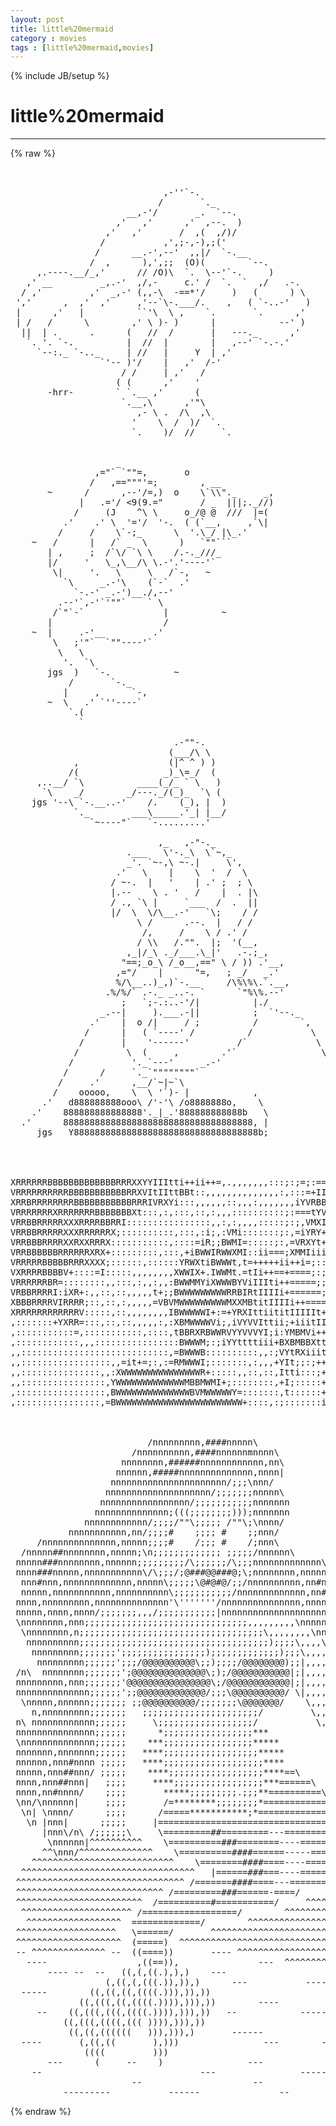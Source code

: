 ```yaml
---
layout: post
title: little%20mermaid
category : movies
tags : [little%20mermaid,movies]
---
```

{% include JB/setup %}
# little%20mermaid
---
{% raw %}
<pre>


                             ,-&#039;&#039;`-. 
                            /       `._ 
                      __,-&#039;/       _.  `--. 
                    ,&#039;   ,&#039;      ,&#039;  ,--.  ) 
                  ,&#039;   ,&#039;       /  ,(  ,/)/ 
                 /           ,&#039;,;-,-),;(&#039; 
                /      __.-&#039;,--&#039;  ,,|/  `-.__ 
               /  ,      ),&#039;,;;  (O)(        `--. 
     ,.----.__/_,&#039;      // /O)\  `.  \--&#039;`-.     ) 
   ,&#039; __         _,.-&#039;  ,/,-     c.&#039; /  `.  `  ,/   .-. 
  / ,&#039;         ,&#039;  _,-&#039; (,,-\  -==*&#039;/     )   (      ) \ 
 &#039;,&#039;      ,  ,&#039;  ,&#039;     ,&#039;--`\-.___/.    ,   ( `-..-&#039;   ) 
 |      ,&#039;   |          ``&#039;\  \ ,    `.       `.      ,&#039; 
 | /   /      \        ,&#039; \ )- )      |            --&#039; ) 
  ||  | .      .      (   //  /       |   ---._      ,&#039; 
   `. &#039;. `-.          |  //  |        |   ,--&#039; `-.-.&#039; 
     `--:._ `-.._     | //   |     Y  | ,&#039; 
                 `&#039;-- )&#039;/    |   ,&#039;  /-&#039; 
                     / /     | ,&#039;   / 
                    ( (      ,&#039;    &#039; 
       -hrr-        ` `.__ ,&#039;      ( 
                     `.__,\      ,&#039;&quot;\ 
                        ,- \ .  /\  ,\ 
                       &#039;    \  /  )/  `. 
                       `.    )/  //     `.


                    _
                ,=&quot;` `&quot;&quot;=,       o
               /   ,==&quot;&quot;&quot;&#039;=;        , __
       ~      /      ,--&#039;/=,)  o    \`\\&quot;._     _,
             |   .=&#039;/ &lt;9(9.=&quot;       / _  |||;._//)
            /     (J    ^\ \     o_/@ @  ///  |=(
          .&#039;    .&#039; \  &#039;=&#039;/  &#039;-.  ( (`__,     ,`\|
         /     /    \`-;_      \  &#039;.\_/ |\_.&#039;   
    ~   /      |   /` _  \      )   `&quot;&quot;```
       | ,     ;  /`\/ `\ \    /.-._///_
       |/     &#039;   \_,\__/\ \.-&#039;.&#039;----&#039;`
        \|     &#039;.   \     \   /`-,   ~
          `\     _.-&#039;\    (`-`  .&#039;
            `-.-&#039; _.-&#039;)__./,--&#039;
         .--&#039;`,-&#039;`&#039;&quot;&quot;`    ` \
        /`&quot;`-`               |          ~
       |                     /
    ~  |     .-&#039;__         .&#039;
        \   ;&#039;&quot;`  `&quot;&quot;----&#039;`
         \   \
          &#039;.  `\
       jgs  )   `-.            ~
           /       `-._
          |     ,      `-,
       ~  \   .&#039; `&#039;&#039;----`
           `.(
             `

                               .-&quot;&quot;-.
                              (___/\ \
            ,                 (|^ ^ ) )
           /(                _)_\=_/  (
     ,..__/ `\          ____(_/_ ` \   ) 
      `\    _/        _/---._/(_)_  `\ (
    jgs &#039;--\ `-.__..-&#039;    /.    (_), |  ) 
            `._        ___\_____.&#039;_| |__/
               `~----&quot;`   `-.........&#039;

                            ,_   ,-&quot;-._
                      .___   \&#039;-._\  \`~,_
                      _&#039;. `~-,\ ~-.|     \&#039;,
                    .&#039;   \    |    \  &#039;  /  \
                   / ~-.  |   &#039;    | .&#039; ;  ; \
                   |.--    \ . &#039;   /    |  . |\
                   / ., `\ |     `___  /  .  ||
                   |/  \  \/\__.-&#039;   `\;    / /
                        \ /      .--.  |   / /
                         /,     /    \ / .&#039; /
                        / \\   /.&quot;&quot;.  |;  &#039;(__,
                      ,_|/_\ ._/___.\_|&#039;   .-.;_,
                     &quot;==;_o_\ /_o__,==&quot; \ / )) .&#039;__,
                    ,=&quot;/    |      &quot;=,   ; _/   _.&#039;
                    %/\__..)_,)`-.__     /\%\%\.`.__,
                  .%/%/` .-._ _..-. `      `&quot;%\%.--&#039;
                     ;   `;-.:..-&#039;/|          |./
                 _.--|     ).___.-||          ;  `&#039;--._
               .&#039;    |  o /|     / ;          /        `,
              /      |   ( `----&#039; /          /           \
             /       |    &#039;------&#039;         /`             \
            /         \  (     ,        .&#039;`                \
           /           &#039;._`---&#039;     _.-&#039;                    ;
          /      /     `._`&quot;&quot;&quot;&quot;&quot;&quot;&quot;&quot;`                         ;
         /     .&#039;      ,__/`~|~`\                            |
        /    ooooo,    \  \ &#039;`)- |            ,              |
      .&#039;   d888888888ooo\ /&#039;-&#039;\ /o8888888o,    \             |
    .&#039;    888888888888888&#039;._|_.&#039;888888888888b   \            |
  .&#039;      888888888888888888888888888888888888, |            ;
     jgs   Y88888888888888888888888888888888888b;            /




XRRRRRRBBBBBBBBBBBBBRRRXXYYIIItti++ii++=,.,,,,,,,:::;:;=;:==========;;
VRRRRRRRRRRBBBBBBBBBBBRRXVItIIttBBt::,,,,,,,,,,,,,,:,:::=+IIi++=======
XRRBRRRRRRRRBBBBBBBBBBBRRRIVRXYi:::,,,,,,::,,,:,,,,,,,iYVRBBB+++====,:
VRRRRRRRXRRRRRRRBBBBBBBXt:::,:,:::,::,:,,,::::::::::;:===tYV++;=+===;,
VRRBBRRRRRXXXRRRRBBRRI::::::::::::::::,,:,:,,,,:::::;:;,VMXI==;=;=++=:
VRRBBRRRRRXXXRRRRRRX;::::::::::,:::,:i;,:VMi:::::::;:,=iYRY+=:::::=++;
VRRBBBRRRRXXRXXRRRX:::::::::::,::::=iR;;BWMI=:::::;:,=VRXYt+;:;...,=+=
VRRBBBBBBRRRRRRXRX+:::::::::,:::,+iBWWIRWWXMI::ii===;XMMIiii;::,....;=
VRRRRRBBBBBRRRXXXX;::::::,::::::YRWXtiBWWWt,t=+++++ii++i=;:::;::,.....
VXRRRRBBBBV+::::=I:::::,,,,,,,,XWWIX+.IWWMt.=tIi++==+====;:;;::::.....
VRRRRRRBR=::::::::,,:::,:,,:,,:BWWMMYiXWWWBYViIIIti++=====;;;:::;,....
VRBBRRRRI:iXR+:,,::,::,,,,,t+;;BWWWWWWWWWRRBIRtIIIIi+======;;;:=+=....
XBBBRRRRVIRRRR;::,::,:,,,,,=VBVMWWWWWWWWWMXXMBtitIIIIi++======i=,,:,..
XRRRRRRRRRRRRV:::::,::,,,,,,,,IBWWWWWI+:=+YRXIttiititIIIIIt+==ii;,,,::
,:::::::+YXRR=:::,::,::,,,,,:,:XBMWWWWVi;,iVYVVIttii;+iiitIIi+i+=:,...
,:::::::::::=,:::::::::::,::::,tBBRXRBWWRVYYVVVYI;i:YMBMVi++++===;,,..
,::::::::::::,,,::::::::::::::::BWWWM;:;iYYttttiii+BXBMBBXtt++++==;,,,
,,::::::::::::::::::::::::::::,=BWWWB::::::::::,,:;VYtRXiiitti++===;,,
,,:::::::::::::::::,,=it+=;:,:=RMWWWI;:::::::,:,,,+YIt;;:;+++ii++++i+:
,,:::::::::::::::,,:XWWWWWWWWWWWWWWWR+:::::,,::,::,Itti:::;+++++=;;+i=
,,::::::::::::::::,YWWWWWWWWWWWWWMBBMWMI+;::::::::,+I;:::::++++++;::::
,:::::::::::::::::,BWWWWWWWWWWWWWWBVMWWWWWY=:::::::,t::::::+IIii+++:::
,::::::::::::::::,=BWWWWWWWWWWWWWWWWWWWWWWWW+::::,:;:::::::iIiii++++;:


                                                                   
                          /nnnnnnnnn,####nnnnn\
                       /nnnnnnnnnn,####nnnnnnmnnnn\
                     nnnnnnnn,######nnnnnnnnnnnn,nn\
                    nnnnnn,#####nnnnnnnnnnnnnn,nnnn|
                   nnnnnnnnnnnnnnnnnnnnnn/;;;\nnn/
                  nnnnnnnnnnnnnnnnnnnn/;;;;;;;nnnnn\
                 nnnnnnnnnnnnnnnnn/;;;;;;;;;;;nnnnnnn
                nnnnnnnnnnnnnn;(((;;;;;;;;)));nnnnnnn
              nnnnnnnnnnnn/;;;;/&quot;&quot;\;;;;; /&quot;&quot;\;\nnnn/
           nnnnnnnnnnn,nn/;;;;#    ;;;; #    ;;nnn/
     /nnnnnnnnnnnnnn,nnnnn;;;;#    /;;; #    /;nnn\
  /nnnnn##nnnnnnnn,nnnnn;\n;;;;;;;;;;;;; ;;;;;/nnnnnn\
 nnnnn###nnnnnnnn,nnnnnn;;;;;;;;;/\;;;;;;/\;;;nnnnnnnnnnnnn\
 nnnn###nnnnn,nnnnnnnnnnn\/\;;;/;@###@@###@;\;nnnnnnnn,nnnnnnn\
  nnn#nnn,nnnnnnnnnnnnn,nnnnn\;;;;;\@#@#@/;;/nnnnnnnnnn,nn#nnnnnnn\
  nnnnn,nnnnnnnnnnn,nnnnnnnnnn\;;;;;;;;;;;/nnnnnnnnnnnnn,nn##nnn,nnn
 nnnn,nnnnnnnnn,nnnnnnnnnnnnnn&#039;\&#039;&#039;&#039;&#039;&#039;&#039;&#039;/nnnnnnnnnnnnnnn,nnnn##nnn,nnn
 nnnnn,nnnn,nnnn/;;;;;;;,,,/;;;;;;;;;;;|nnnnnnnnnnnnnnnnnnnnn#nnnn,nn
 \nnnnnnnn,nnn;;;;;;;;;;;;;;;;;;;;;;;;;;;;;;;,,,,,,,,,\nnnnnnnnnn/ |n
  \nnnnnnnn,n;;;;;;;;;;;;;;;;;;;;;;;;;;;;;;;;;;;\,,,,,,,,\nnnnnn/  n/
   nnnnnnnnnn;;;;;;;;;;;;;;;;;;;;;;;;;;;;;;;;;;;;);;;;\,,,,\nnnn
    nnnnnnnnn;;;;;;;&#039;;;;;;;;;;;;;;;;;);;;;;;;;;;;;;);;;\,,,,\nnn
     nnnnnnnnn;;;;;;&#039;;;;/@@@@@@@@@@\;;);;;;/@@@@@@@@);;|,,,,,nnn
 /n\  nnnnnnnn;;;;;;;&#039;;@@@@@@@@@@@@@@\;);/@@@@@@@@@@@|;|,,,,,|nn\  /n
 nnnnnnnnn,nnn;;;;;;;&#039;@@@@@@@@@@@@@@@@\;/@@@@@@@@@@@@|;|,,,,,|nnnunnn
 nnnnnnnnnnnnnn;;;;;;&#039;;;@@@@@@@@@@@@@/;;;\@@@@@@@@@@/ \|,,,,,|nnnnnnn
  \nnnnn,nnnnnn;;;;;;; ;;@@@@@@@@@@/;;;;;;;\@@@@@@@/    \,,,,|\nnnn/
    n,nnnnnnnnn;;;;;;;   ;;;;;;;;;;;;;;;;;;;;;;/         \,,,|
 n\ nnnnnnnnnnnn;;;;;;     \;;;;;;;;;;;;;;;;;;/           \,/
 nnnnnnnnnnnnnnn;;;;;;      *;;;;;;;;;;;;;;;;;***
 \nnnnnnnnnnnnnn;;;;;;    ***;;;;;;;;;;;;;;;;;*****
 nnnnnnn,nnnnnnn;;;;;;   ****;;;;;;;;;;;;;;;;;;*****
 nnnnnn,nnn#nnnn ;;;;;   ****;;;;;;;;;;;;;;;;;;;****
 nnnnn,nnn##nnn/ ;;;;;    ****;;;;;;;;;;;;;;;;;;****==\
 nnnn,nnn##nnn|   ;;;;     ****;;;;;;;;;;;;;;;;;***======\
 nnnn,nn#nnnn/    ;;;;       *****;;;;;;;;;.;;;**==========\
 \nn/\nnnnnn|     ;;;;       /=********;;;;;;;;*=============\
  \n| \nnnn/      ;;;;      /=====***********;*================\
   \n |nnn|      ;;;;;     |=====================================\
      |nnn\/n\ /;;;;;;\     \=========##=========---===============\
       \nnnnnn|^^^^^^^^^^    \==========###========----=============|
      ^^\nnn/^^^^^^^^^^^^^^    \==========####======-----===========/
    ^^^^^^^^^^^^^^^^^^^^^^^^^^^    \========####====----==========/
  ^^^^^^^^^^^^^^^^^^^^^^^^^^^^^^^^^   |======###===----========/  ^^^
 ^^^^^^^^^^^^^^^^^^^^^^^^^^^^^^^^ /=======####====---=======/   ^^^^^^
 ^^^^^^^^^^^^^^^^^^^^^^^^^^^^ /=========###======-====/      ^^^^^^^^^
 ^^^^^^^^^^^^^^^^^^^^^^^^  /==========#===========/     ^^^^^^^^^^^^^
  ^^^^^^^^^^^^^^^^^^^^^ /==================/        ^^^^^^^^^^^^^^
   ^^^^^^^^^^^^^^^^^^  =============/        ^^^^^^^^^^^^^^^^^^^^^^^
 ^^^^^^^^^^^^^^^^^^^   \======/       ^^^^^^^^^^^^^^^^^^^^^^^^^^^^^^^^
 ^^^^^^^^^^^^^^^^^^^^  (=====)  ^^^^^^^^^^^^^^^^^^^^^^^^^^^^^^^^^^^^^^
 -- ^^^^^^^^^^^^^^ --  ((====))       ---- ^^^^^^^^^^^^^^^^^^^^^^^^-
   ----                 ,((==)),               ---  ^^^^^^^^^^^^^
       ---- --  --   ((,(,((.),),)    ---
                  (,((,(,(((.)),)),)      ---           ----        -
  -----        ((,((,((,((((.))),)),))
             ((,(((,((,((((.)))),))),))        ----            ----
     --    ((,(((,(((,((((.)))),))),))   --            -----        --
          ((,(((,((((,((( )))),))),))
           ((,((,((((((   ))),))),)       ------
  ----       (,((,((       ),)))                ---        ---      --
              ((((         )))
       ---      (     --    )                ---            ---
    --                              ---                -----
                       --                     --
          ---------           ------               --          --- </pre>
{% endraw %}

